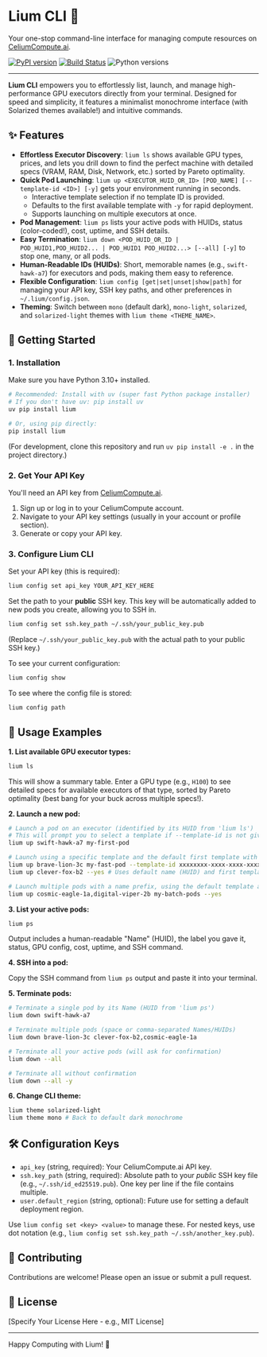 # Lium CLI 🚀

Your one-stop command-line interface for managing compute resources on [CeliumCompute.ai](https://celiumcompute.ai).

[![PyPI version](https://img.shields.io/pypi/v/lium.svg)](https://pypi.org/project/lium/) [![Build Status](https://img.shields.io/travis/yourusername/lium.svg)](https://travis-ci.org/yourusername/lium) ![Python versions](https://img.shields.io/pypi/pyversions/lium.svg)

---

**Lium CLI** empowers you to effortlessly list, launch, and manage high-performance GPU executors directly from your terminal. Designed for speed and simplicity, it features a minimalist monochrome interface (with Solarized themes available!) and intuitive commands.

## ✨ Features

*   **Effortless Executor Discovery**: `lium ls` shows available GPU types, prices, and lets you drill down to find the perfect machine with detailed specs (VRAM, RAM, Disk, Network, etc.) sorted by Pareto optimality.
*   **Quick Pod Launching**: `lium up <EXECUTOR_HUID_OR_ID> [POD_NAME] [--template-id <ID>] [-y]` gets your environment running in seconds.
    *   Interactive template selection if no template ID is provided.
    *   Defaults to the first available template with `-y` for rapid deployment.
    *   Supports launching on multiple executors at once.
*   **Pod Management**: `lium ps` lists your active pods with HUIDs, status (color-coded!), cost, uptime, and SSH details.
*   **Easy Termination**: `lium down <POD_HUID_OR_ID | POD_HUID1,POD_HUID2... | POD_HUID1 POD_HUID2...> [--all] [-y]` to stop one, many, or all pods.
*   **Human-Readable IDs (HUIDs)**: Short, memorable names (e.g., `swift-hawk-a7`) for executors and pods, making them easy to reference.
*   **Flexible Configuration**: `lium config [get|set|unset|show|path]` for managing your API key, SSH key paths, and other preferences in `~/.lium/config.json`.
*   **Theming**: Switch between `mono` (default dark), `mono-light`, `solarized`, and `solarized-light` themes with `lium theme <THEME_NAME>`.

## 🏁 Getting Started

### 1. Installation

Make sure you have Python 3.10+ installed.

```bash
# Recommended: Install with uv (super fast Python package installer)
# If you don't have uv: pip install uv
uv pip install lium

# Or, using pip directly:
pip install lium
```

(For development, clone this repository and run `uv pip install -e .` in the project directory.)

### 2. Get Your API Key

You'll need an API key from [CeliumCompute.ai](https://celiumcompute.ai). 

1.  Sign up or log in to your CeliumCompute account.
2.  Navigate to your API key settings (usually in your account or profile section).
3.  Generate or copy your API key.

### 3. Configure Lium CLI

Set your API key (this is required):
```bash
lium config set api_key YOUR_API_KEY_HERE
```

Set the path to your **public** SSH key. This key will be automatically added to new pods you create, allowing you to SSH in.
```bash
lium config set ssh.key_path ~/.ssh/your_public_key.pub
```
(Replace `~/.ssh/your_public_key.pub` with the actual path to your public SSH key.)

To see your current configuration:
```bash
lium config show
```

To see where the config file is stored:
```bash
lium config path
```

## 🚀 Usage Examples

**1. List available GPU executor types:**

```bash
lium ls
```
This will show a summary table. Enter a GPU type (e.g., `H100`) to see detailed specs for available executors of that type, sorted by Pareto optimality (best bang for your buck across multiple specs!).

**2. Launch a new pod:**

```bash
# Launch a pod on an executor (identified by its HUID from 'lium ls')
# This will prompt you to select a template if --template-id is not given
lium up swift-hawk-a7 my-first-pod

# Launch using a specific template and the default first template with -y (yes to all prompts)
lium up brave-lion-3c my-fast-pod --template-id xxxxxxxx-xxxx-xxxx-xxxx-xxxxxxxxxxxx
lium up clever-fox-b2 --yes # Uses default name (HUID) and first template

# Launch multiple pods with a name prefix, using the default template automatically
lium up cosmic-eagle-1a,digital-viper-2b my-batch-pods --yes 
```

**3. List your active pods:**

```bash
lium ps
```
Output includes a human-readable "Name" (HUID), the label you gave it, status, GPU config, cost, uptime, and SSH command.

**4. SSH into a pod:**

Copy the SSH command from `lium ps` output and paste it into your terminal.

**5. Terminate pods:**

```bash
# Terminate a single pod by its Name (HUID from 'lium ps')
lium down swift-hawk-a7

# Terminate multiple pods (space or comma-separated Names/HUIDs)
lium down brave-lion-3c clever-fox-b2,cosmic-eagle-1a

# Terminate all your active pods (will ask for confirmation)
lium down --all

# Terminate all without confirmation
lium down --all -y
```

**6. Change CLI theme:**

```bash
lium theme solarized-light
lium theme mono # Back to default dark monochrome
```

## 🛠️ Configuration Keys

*   `api_key` (string, required): Your CeliumCompute.ai API key.
*   `ssh.key_path` (string, required): Absolute path to your *public* SSH key file (e.g., `~/.ssh/id_ed25519.pub`). One key per line if the file contains multiple.
*   `user.default_region` (string, optional): Future use for setting a default deployment region.

Use `lium config set <key> <value>` to manage these. For nested keys, use dot notation (e.g., `lium config set ssh.key_path ~/.ssh/another_key.pub`).

## 🤝 Contributing

Contributions are welcome! Please open an issue or submit a pull request.

## 📜 License

[Specify Your License Here - e.g., MIT License]

---

Happy Computing with Lium! 🎉
